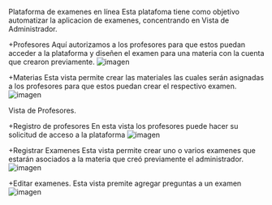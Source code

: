 Plataforma de examenes en línea
Esta platafoma tiene como objetivo automatizar la aplicacion de examenes, concentrando en 
Vista de Administrador.

+Profesores
Aquí autorizamos a los profesores para que estos puedan acceder a la plataforma y diseñen el examen para una materia con la cuenta que crearon previamente.
![imagen](https://user-images.githubusercontent.com/42782811/155939859-e5941522-f84d-4bf4-add8-67d1e304266d.png)

+Materias
Esta vista permite crear las materiales las cuales serán asignadas a los profesores para que estos puedan crear el respectivo examen.
![imagen](https://user-images.githubusercontent.com/42782811/155939811-c459ac7e-caad-4b62-a5cd-1f20c4f29adb.png)

Vista de Profesores.

+Registro de profesores
En esta vista los profesores puede hacer su solicitud de acceso a la plataforma
![imagen](https://user-images.githubusercontent.com/42782811/155942157-81709371-b3ec-4b5f-80f0-00a5fa8eb1af.png)


+Registrar Examenes
Esta vista permite crear uno o varios examenes que estarán asociados a la materia que creó previamente el administrador.
![imagen](https://user-images.githubusercontent.com/42782811/155940747-30f7f356-86b4-4623-bfcf-c01a2bfa4075.png)


+Editar examenes.
Esta vista premite agregar preguntas a un examen
![imagen](https://user-images.githubusercontent.com/42782811/155941401-1c6ca2e8-476b-478e-a49e-9ae1aadef92f.png)



